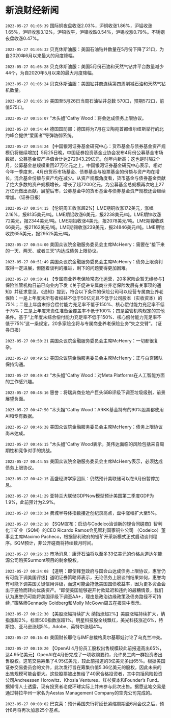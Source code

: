 # 新浪财经新闻
`2023-05-27 01:05:39` 国际铜夜盘收涨2.03%，沪铜收涨1.86%，沪铝收涨1.65%，沪锌收涨3.12%，沪铅收平，沪镍收跌0.54%，沪锡收涨0.79%。不锈钢夜盘收涨0.47%。

`2023-05-27 01:05:32` 贝克休斯油服：美国石油钻井数量在5月份下降了21口，为自2020年6月以来最大的月度降幅。

`2023-05-27 01:05:28` 贝克休斯油服：美国5月份石油和天然气钻井平台数量减少44个，为自2020年5月以来的最大月度降幅。

`2023-05-27 01:05:24` 贝克休斯油服：美国钻井商连续第四周削减石油和天然气钻机数量。

`2023-05-27 01:05:19` 美国至5月26日当周石油钻井总数 570口，预期572口，前值575口。

`2023-05-27 00:55:07` “木头姐”Cathy Wood：将会达成债务上限协议。

`2023-05-27 00:54:44` 德国国防部：德国将为7月在立陶宛首都维尔纽斯举行的北约峰会提供“爱国者”导弹防御系统。

`2023-05-27 00:54:24` 【中国银河证券基金研究中心：货币基金与债券基金资产规模仍将继续增加】5月25日晚，中国证券投资基金业协会发布4月份公募基金市场数据，公募基金资产净值合计达272943.29亿元，创年内新高；这也是时隔2个月，公募基金总规模重回27万亿元之上。中国银河证券基金研究中心表示，相对今年一季度末，4月份货币市场基金、债券基金与股票基金的份额与资产均在增长，混合基金份额与资产均在减少。从资产规模角度看，货币基金与债券基金贡献了绝大多数的资产规模增长，增长了超7200亿元，为公募基金总规模再次站上27万亿元做出贡献。展望后市，公募基金中的货币基金与债券基金资产规模还会继续增加。（证券日报）

`2023-05-27 00:54:15` 【伦铜周五收涨超2%】LME期铜收涨172美元，涨幅2.16%，报8135美元/吨。LME期铝收涨6美元，报2238美元/吨。LME期锌收涨72美元，报2344美元/吨。LME期铅收涨4美元，报2078美元/吨。LME期镍收跌66美元，报21162美元/吨。LME期锡收涨239美元，报24846美元/吨。LME期钴收跌655美元，报29525美元/吨。

`2023-05-27 00:54:00` 美国众议院金融服务委员会主席McHenry：需要在“接下来的一天、两天、或者三天”内达成债务上限协议。

`2023-05-27 00:51:49` 美国众议院金融服务委员会主席McHenry：债务上限谈判取得一定进展，但随着谈判的推进，剩下的问题变得更加困难。

`2023-05-27 00:50:41` 【专属商业养老保险常态化运营，20多家险企暂无缘参与】保险监管机构日前已向业内下发《关于促进专属商业养老保险发展有关事项的通知》并征求意见。《通知》提到，符合以下条件的保险公司可以经营专属商业养老保险：一是上年度末所有者权益不低于50亿元且不低于公司股本（实收资本）的75%；二是上年度末综合偿付能力充足率不低于150%、核心偿付能力充足率不低于75%；三是上年度末责任准备金覆盖率不低于100%；四是监管机构规定的其他条件。基于“上年度末综合偿付能力充足率不低于150%、核心偿付能力充足率不低于75%”这一条规定，20多家险企将与专属商业养老保险业务“失之交臂”。（证券日报）

`2023-05-27 00:50:21` 美国众议院金融服务委员会主席McHenry：一切都很复杂。

`2023-05-27 00:49:53` 美国众议院金融服务委员会主席McHenry：正与白宫团队保持沟通。

`2023-05-27 00:49:42` “木头姐”Cathy Wood：对Meta Platforms在人工智能方面的工作感兴趣。

`2023-05-27 00:48:16` 惠誉：将瑞典商业地产巨头SBB评级下调至垃圾级别，前景展望负面。

`2023-05-27 00:47:50` “木头姐”Cathy Wood：ARKK基金持有的90%股票都使用AI和专有数据。

`2023-05-27 00:46:38` 美国众议院金融服务委员会主席McHenry：债务上限协议尚未达成。

`2023-05-27 00:46:15` “木头姐”Cathy Wood表示，英伟达面临的风险包括来自周期性和竞争对手的挑战。

`2023-05-27 00:44:55` 美国众议院金融服务委员会主席McHenry表示，必须达成债务上限协议。

`2023-05-27 00:42:15` 高盛经济学家团队：仍然预计美联储可以在6月份暂停加息。

`2023-05-27 00:41:29` 亚特兰大联储GDPNow模型预计美国第二季度GDP为1.9%，此前预计为2.9%。

`2023-05-27 00:33:34` 费城半导体指数接近创纪录高点，盘中涨幅扩大至5%。

`2023-05-27 00:32:10` 【SQM宣布：启动与Codelco洽谈新的锂合同磋商】智利化工矿业（SQM）的CEO Ricardo Ramos会见智利国家铜业公司 （Codelco）董事会主席Maximo Pacheco，根据智利政府的锂矿开采新模式正式启动谈判程序。SQM预计，非公开磋商将持续数月时间。

`2023-05-27 00:26:33` 市场消息：康菲石油将以至多33亿美元的价格从道达尔能源公司购买Surmont项目的剩余股权。

`2023-05-27 00:24:08` 【道明：即使拜登政府与国会山达成债务上限协议，惠誉仍有可能下调美国评级】道明证券策略师表示，无论债务上限谈判结果如何，惠誉均有可能下调美国关键信用评级，而这可能会拖低美国国债收益率，因为更多资金会出于避险而转向优质资产。“即使美国能够避开付款延迟和违约的最糟情景，我们认为惠誉仍可能将美国评级下调至AA+，理由是政治边缘政策及债务路径不可持续，”策略师Gennadiy Goldberg和Molly McGown周五在报告中表示。

`2023-05-27 00:22:30` 【美股涨幅持续扩大 纳指涨超2%】美股涨幅持续扩大，纳指涨超2%，标普500指数涨超1%。明星科技股全线飘红，美光科技涨近6%，特斯拉、亚马逊涨超5%，Adobe、英特尔涨超4%。

`2023-05-27 00:16:45` 美国财长耶伦与IMF总裁格奥尔基耶娃讨论了乌克兰冲突。

`2023-05-27 00:10:20` 【OpenAI 4月份员工股权出售规模较此前报道高出65%，达4.95亿美元】OpenAI在4月份完成了一项收购要约，允许员工向一群投资者出售股权。这笔交易筹集了4.95亿美元，较此前报道的3亿美元多出65%。根据美国证券交易委员会的文件，此次发行旨在筹集价值5.36亿美元的股权，因此未来的出售规模可能会更大。这些股票被出售给了40家合格投资者，其中包括风险投资公司Andreessen Horowitz、Khosla Ventures、红杉资本和Founder’s Fund。据知情人士透露，现有投资者老虎环球实际上并未参与此次出售。据悉这笔交易是通过特拉华州一家名为Aestas Management Company的空壳公司完成的。

`2023-05-27 00:08:02` 巴克莱：预计英国央行将延长紧缩周期至6月会议之后，预计8月将再次加息25个基点。

